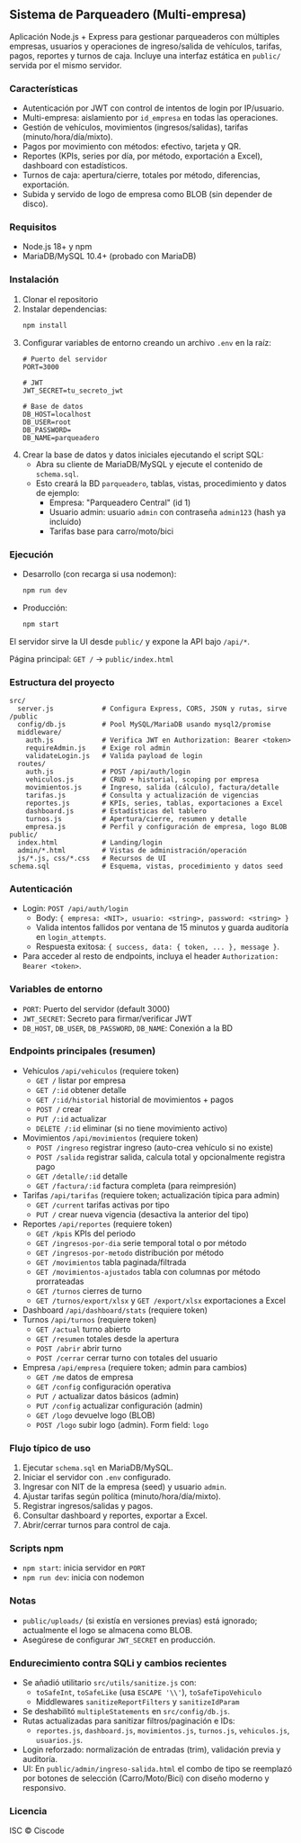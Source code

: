 ## Sistema de Parqueadero (Multi-empresa)

Aplicación Node.js + Express para gestionar parqueaderos con múltiples empresas, usuarios y operaciones de ingreso/salida de vehículos, tarifas, pagos, reportes y turnos de caja. Incluye una interfaz estática en `public/` servida por el mismo servidor.

### Características
- Autenticación por JWT con control de intentos de login por IP/usuario.
- Multi-empresa: aislamiento por `id_empresa` en todas las operaciones.
- Gestión de vehículos, movimientos (ingresos/salidas), tarifas (minuto/hora/día/mixto).
- Pagos por movimiento con métodos: efectivo, tarjeta y QR.
- Reportes (KPIs, series por día, por método, exportación a Excel), dashboard con estadísticos.
- Turnos de caja: apertura/cierre, totales por método, diferencias, exportación.
- Subida y servido de logo de empresa como BLOB (sin depender de disco).

### Requisitos
- Node.js 18+ y npm
- MariaDB/MySQL 10.4+ (probado con MariaDB)

### Instalación
1. Clonar el repositorio
2. Instalar dependencias:
   ```bash
   npm install
   ```
3. Configurar variables de entorno creando un archivo `.env` en la raíz:
   ```env
   # Puerto del servidor
   PORT=3000

   # JWT
   JWT_SECRET=tu_secreto_jwt

   # Base de datos
   DB_HOST=localhost
   DB_USER=root
   DB_PASSWORD=
   DB_NAME=parqueadero
   ```
4. Crear la base de datos y datos iniciales ejecutando el script SQL:
   - Abra su cliente de MariaDB/MySQL y ejecute el contenido de `schema.sql`.
   - Esto creará la BD `parqueadero`, tablas, vistas, procedimiento y datos de ejemplo:
     - Empresa: "Parqueadero Central" (id 1)
     - Usuario admin: usuario `admin` con contraseña `admin123` (hash ya incluido)
     - Tarifas base para carro/moto/bici

### Ejecución
- Desarrollo (con recarga si usa nodemon):
  ```bash
  npm run dev
  ```
- Producción:
  ```bash
  npm start
  ```
El servidor sirve la UI desde `public/` y expone la API bajo `/api/*`.

Página principal: `GET /` -> `public/index.html`

### Estructura del proyecto
```
src/
  server.js            # Configura Express, CORS, JSON y rutas, sirve /public
  config/db.js         # Pool MySQL/MariaDB usando mysql2/promise
  middleware/
    auth.js            # Verifica JWT en Authorization: Bearer <token>
    requireAdmin.js    # Exige rol admin
    validateLogin.js   # Valida payload de login
  routes/
    auth.js            # POST /api/auth/login
    vehiculos.js       # CRUD + historial, scoping por empresa
    movimientos.js     # Ingreso, salida (cálculo), factura/detalle
    tarifas.js         # Consulta y actualización de vigencias
    reportes.js        # KPIs, series, tablas, exportaciones a Excel
    dashboard.js       # Estadísticas del tablero
    turnos.js          # Apertura/cierre, resumen y detalle
    empresa.js         # Perfil y configuración de empresa, logo BLOB
public/
  index.html           # Landing/login
  admin/*.html         # Vistas de administración/operación
  js/*.js, css/*.css   # Recursos de UI
schema.sql             # Esquema, vistas, procedimiento y datos seed
```

### Autenticación
- Login: `POST /api/auth/login`
  - Body: `{ empresa: <NIT>, usuario: <string>, password: <string> }`
  - Valida intentos fallidos por ventana de 15 minutos y guarda auditoría en `login_attempts`.
  - Respuesta exitosa: `{ success, data: { token, ... }, message }`.
- Para acceder al resto de endpoints, incluya el header `Authorization: Bearer <token>`.

### Variables de entorno
- `PORT`: Puerto del servidor (default 3000)
- `JWT_SECRET`: Secreto para firmar/verificar JWT
- `DB_HOST`, `DB_USER`, `DB_PASSWORD`, `DB_NAME`: Conexión a la BD

### Endpoints principales (resumen)
- Vehículos `/api/vehiculos` (requiere token)
  - `GET /` listar por empresa
  - `GET /:id` obtener detalle
  - `GET /:id/historial` historial de movimientos + pagos
  - `POST /` crear
  - `PUT /:id` actualizar
  - `DELETE /:id` eliminar (si no tiene movimiento activo)
- Movimientos `/api/movimientos` (requiere token)
  - `POST /ingreso` registrar ingreso (auto-crea vehículo si no existe)
  - `POST /salida` registrar salida, calcula total y opcionalmente registra pago
  - `GET /detalle/:id` detalle
  - `GET /factura/:id` factura completa (para reimpresión)
- Tarifas `/api/tarifas` (requiere token; actualización típica para admin)
  - `GET /current` tarifas activas por tipo
  - `PUT /` crear nueva vigencia (desactiva la anterior del tipo)
- Reportes `/api/reportes` (requiere token)
  - `GET /kpis` KPIs del periodo
  - `GET /ingresos-por-dia` serie temporal total o por método
  - `GET /ingresos-por-metodo` distribución por método
  - `GET /movimientos` tabla paginada/filtrada
  - `GET /movimientos-ajustados` tabla con columnas por método prorrateadas
  - `GET /turnos` cierres de turno
  - `GET /turnos/export/xlsx` y `GET /export/xlsx` exportaciones a Excel
- Dashboard `/api/dashboard/stats` (requiere token)
- Turnos `/api/turnos` (requiere token)
  - `GET /actual` turno abierto
  - `GET /resumen` totales desde la apertura
  - `POST /abrir` abrir turno
  - `POST /cerrar` cerrar turno con totales del usuario
- Empresa `/api/empresa` (requiere token; admin para cambios)
  - `GET /me` datos de empresa
  - `GET /config` configuración operativa
  - `PUT /` actualizar datos básicos (admin)
  - `PUT /config` actualizar configuración (admin)
  - `GET /logo` devuelve logo (BLOB)
  - `POST /logo` subir logo (admin). Form field: `logo`

### Flujo típico de uso
1. Ejecutar `schema.sql` en MariaDB/MySQL.
2. Iniciar el servidor con `.env` configurado.
3. Ingresar con NIT de la empresa (seed) y usuario `admin`.
4. Ajustar tarifas según política (minuto/hora/día/mixto).
5. Registrar ingresos/salidas y pagos.
6. Consultar dashboard y reportes, exportar a Excel.
7. Abrir/cerrar turnos para control de caja.

### Scripts npm
- `npm start`: inicia servidor en `PORT`
- `npm run dev`: inicia con nodemon

### Notas
- `public/uploads/` (si existía en versiones previas) está ignorado; actualmente el logo se almacena como BLOB.
- Asegúrese de configurar `JWT_SECRET` en producción.

### Endurecimiento contra SQLi y cambios recientes
- Se añadió utilitario `src/utils/sanitize.js` con:
  - `toSafeInt`, `toSafeLike` (usa `ESCAPE '\\'`), `toSafeTipoVehiculo`
  - Middlewares `sanitizeReportFilters` y `sanitizeIdParam`
- Se deshabilitó `multipleStatements` en `src/config/db.js`.
- Rutas actualizadas para sanitizar filtros/paginación e IDs:
  - `reportes.js`, `dashboard.js`, `movimientos.js`, `turnos.js`, `vehiculos.js`, `usuarios.js`.
- Login reforzado: normalización de entradas (trim), validación previa y auditoría.
- UI: En `public/admin/ingreso-salida.html` el combo de tipo se reemplazó por botones de selección (Carro/Moto/Bici) con diseño moderno y responsivo.

### Licencia
ISC © Ciscode


